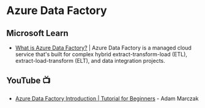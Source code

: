 # Azure Data Factory

## Microsoft Learn
* [What is Azure Data Factory?](https://learn.microsoft.com/en-us/azure/data-factory/introduction) | Azure Data Factory is a managed cloud service that's built for complex hybrid extract-transform-load (ETL), extract-load-transform (ELT), and data integration projects.


## YouTube 📺
* [Azure Data Factory Introduction | Tutorial for Beginners](https://www.youtube.com/playlist?list=PLGjZwEtPN7j8b9dPA0HrtJDptOB69B506) - Adam Marczak
